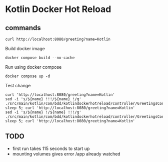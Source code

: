 # Kotlin Docker Hot Reload

## commands
```shell
curl http://localhost:8080/greeting?name=Kotlin
```
Build docker image
```shell
docker compose build --no-cache
```

Run using docker compose
```shell
docker compose up -d
```

Test change
```shell
curl 'http://localhost:8080/greeting?name=Kotlin'
sed -i 's/${name} !!!/${name} !/g' ./src/main/kotlin/com/bdd/kotlindockerhotreload/controller/GreetingsController.kt
sleep 5; curl 'http://localhost:8080/greeting?name=Kotlin'
sed -i 's/${name} !/${name} !!!/g' ./src/main/kotlin/com/bdd/kotlindockerhotreload/controller/GreetingsController.kt
sleep 5; curl 'http://localhost:8080/greeting?name=Kotlin'
```

## TODO
- first run takes 115 seconds to start up
- mounting volumes gives error /app already watched